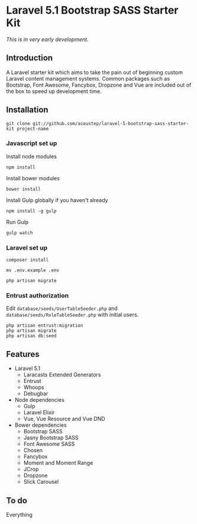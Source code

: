 # Laravel 5.1 Bootstrap SASS Starter Kit

*This is in very early development.*

## Introduction
A Laravel starter kit which aims to take the pain out of beginning custom Laravel content management systems. Common packages such as Bootstrap, Font Awesome, Fancybox, Dropzone and Vue are included out of the box to speed up development time.

## Installation

```git clone git://github.com/acoustep/laravel-5-bootstrap-sass-starter-kit project-name```

### Javascript set up

Install node modules

```npm install```

Install bower modules

```bower install```

Install Gulp globally if you haven't already

```npm install -g gulp```

Run Gulp

```gulp watch```

### Laravel set up

```composer install```

```mv .env.example .env```

```php artisan migrate```

### Entrust authorization

Edit ```database/seeds/UserTableSeeder.php``` and ```database/seeds/RoleTableSeeder.php``` with initial users.

```
php artisan entrust:migration
php artisan migrate
php artisan db:seed
```

## Features

* Laravel 5.1
	* Laracasts Extended Generators
	* Entrust
	* Whoops
	* Debugbar
* Node dependencies
	* Gulp
	* Laravel Elixir
	* Vue, Vue Resource and Vue DND
* Bower dependencies
	* Bootstrap SASS
	* Jasny Bootstrap SASS
	* Font Awesome SASS
	* Chosen
	* Fancybox
	* Moment and Moment Range
	* JCrop
	* Dropzone
	* Slick Carousel

## To do

Everything
